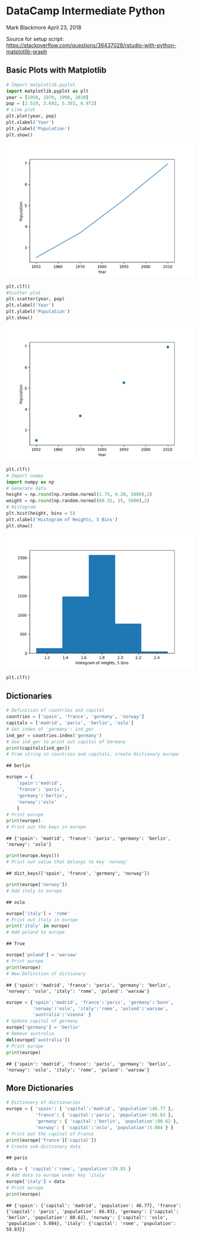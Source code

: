 DataCamp Intermediate Python
================
Mark Blackmore
April 23, 2018

Source for setup script: <https://stackoverflow.com/questions/36437028/rstudio-with-python-matplotlib-graph>

Basic Plots with Matplotlib
---------------------------

``` python
# Import matplotlib.pyplot
import matplotlib.pyplot as plt
year = [1950, 1970, 1990, 2010]
pop = [2.519, 3.692, 5.263, 6.972]
# Line plot
plt.plot(year, pop)
plt.xlabel('Year')
plt.ylabel('Population')
plt.show()
```

![](datacamp_intermediate_python_files/figure-markdown_github-ascii_identifiers/unnamed-chunk-1-1.png)

``` python
plt.clf()
#Scatter plot
plt.scatter(year, pop)
plt.xlabel('Year')
plt.ylabel('Population')
plt.show()
```

![](datacamp_intermediate_python_files/figure-markdown_github-ascii_identifiers/unnamed-chunk-1-2.png)

``` python
plt.clf()
# Import numpy
import numpy as np
# Generate data
height = np.round(np.random.normal(1.75, 0.20, 5000),2)
weight = np.round(np.random.normal(60.32, 15, 5000),2)
# Histogram
plt.hist(height, bins = 5)
plt.xlabel('Histogram of Heights, 5 Bins')
plt.show()
```

![](datacamp_intermediate_python_files/figure-markdown_github-ascii_identifiers/unnamed-chunk-1-3.png)

``` python
plt.clf()
```

Dictionaries
------------

``` python
# Definition of countries and capital
countries = ['spain', 'france', 'germany', 'norway']
capitals = ['madrid', 'paris', 'berlin', 'oslo']
# Get index of 'germany': ind_ger
ind_ger = countries.index('germany')
# Use ind_ger to print out capital of Germany
print(capitals[ind_ger])
# From string in countries and capitals, create dictionary europe
```

    ## berlin

``` python
europe = {
    'spain':'madrid',
    'france': 'paris',
    'germany':'berlin',
    'norway':'oslo'
    }
# Print europe
print(europe)
# Print out the keys in europe
```

    ## {'spain': 'madrid', 'france': 'paris', 'germany': 'berlin', 'norway': 'oslo'}

``` python
print(europe.keys())
# Print out value that belongs to key 'norway'
```

    ## dict_keys(['spain', 'france', 'germany', 'norway'])

``` python
print(europe['norway'])
# Add italy to europe
```

    ## oslo

``` python
europe['italy'] = 'rome'
# Print out italy in europe
print('italy' in europe)
# Add poland to europe
```

    ## True

``` python
europe['poland'] = 'warsaw'
# Print europe
print(europe)
# New Definition of dictionary
```

    ## {'spain': 'madrid', 'france': 'paris', 'germany': 'berlin', 'norway': 'oslo', 'italy': 'rome', 'poland': 'warsaw'}

``` python
europe = {'spain':'madrid', 'france':'paris', 'germany':'bonn',
          'norway':'oslo', 'italy':'rome', 'poland':'warsaw',
          'australia':'vienna' }
# Update capital of germany
europe['germany'] = 'berlin'
# Remove australia
del(europe['australia'])
# Print europe
print(europe)
```

    ## {'spain': 'madrid', 'france': 'paris', 'germany': 'berlin', 'norway': 'oslo', 'italy': 'rome', 'poland': 'warsaw'}

More Dictionaries
-----------------

``` python
# Dictionary of dictionaries
europe = { 'spain': { 'capital':'madrid', 'population':46.77 },
           'france': { 'capital':'paris', 'population':66.03 },
           'germany': { 'capital':'berlin', 'population':80.62 },
           'norway': { 'capital':'oslo', 'population':5.084 } }
# Print out the capital of France
print(europe['france']['capital'])
# Create sub-dictionary data
```

    ## paris

``` python
data = { 'capital':'rome', 'population':59.83 }
# Add data to europe under key 'italy'
europe['italy'] = data
# Print europe
print(europe)
```

    ## {'spain': {'capital': 'madrid', 'population': 46.77}, 'france': {'capital': 'paris', 'population': 66.03}, 'germany': {'capital': 'berlin', 'population': 80.62}, 'norway': {'capital': 'oslo', 'population': 5.084}, 'italy': {'capital': 'rome', 'population': 59.83}}
